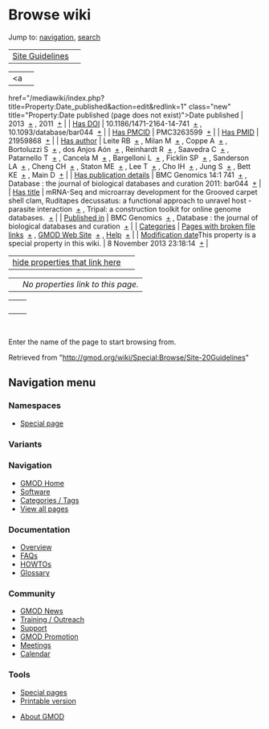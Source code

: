 <div id="mw-page-base" class="noprint">

</div>

<div id="mw-head-base" class="noprint">

</div>

<div id="content" class="mw-body" role="main">

<span id="top"></span>

<div id="mw-js-message" style="display:none;">

</div>



# <span dir="auto">Browse wiki</span>

<div id="bodyContent">

<div id="contentSub">

</div>

<div id="jump-to-nav" class="mw-jump">

Jump to: [navigation](#mw-navigation), [search](#p-search)

</div>

<div id="mw-content-text">

|                                                            |     |
|------------------------------------------------------------|-----|
| [Site Guidelines](/wiki/Site_Guidelines "Site Guidelines") |     |

|  |  |
|----|----|
| <a
href="/mediawiki/index.php?title=Property:Date_published&amp;action=edit&amp;redlink=1"
class="new"
title="Property:Date published (page does not exist)">Date published</a> | <span class="smwb-value">2013  <span class="smwsearch">[+](/wiki/Special:SearchByProperty/Date-20published/2013 "Special:SearchByProperty/Date-20published/2013")</span></span> , <span class="smwb-value">2011  <span class="smwsearch">[+](/wiki/Special:SearchByProperty/Date-20published/2011 "Special:SearchByProperty/Date-20published/2011")</span></span> |
| <a
href="/mediawiki/index.php?title=Property:Has_DOI&amp;action=edit&amp;redlink=1"
class="new" title="Property:Has DOI (page does not exist)">Has DOI</a> | <span class="smwb-value">10.1186/1471-2164-14-741  <span class="smwsearch">[+](/wiki/Special:SearchByProperty/Has-20DOI/10.1186-2F1471-2D2164-2D14-2D741 "Special:SearchByProperty/Has-20DOI/10.1186-2F1471-2D2164-2D14-2D741")</span></span> , <span class="smwb-value">10.1093/database/bar044  <span class="smwsearch">[+](/wiki/Special:SearchByProperty/Has-20DOI/10.1093-2Fdatabase-2Fbar044 "Special:SearchByProperty/Has-20DOI/10.1093-2Fdatabase-2Fbar044")</span></span> |
| <a
href="/mediawiki/index.php?title=Property:Has_PMCID&amp;action=edit&amp;redlink=1"
class="new"
title="Property:Has PMCID (page does not exist)">Has PMCID</a> | <span class="smwb-value">PMC3263599  <span class="smwsearch">[+](/wiki/Special:SearchByProperty/Has-20PMCID/PMC3263599 "Special:SearchByProperty/Has-20PMCID/PMC3263599")</span></span> |
| <a
href="/mediawiki/index.php?title=Property:Has_PMID&amp;action=edit&amp;redlink=1"
class="new" title="Property:Has PMID (page does not exist)">Has PMID</a> | <span class="smwb-value">21959868  <span class="smwsearch">[+](/wiki/Special:SearchByProperty/Has-20PMID/21959868 "Special:SearchByProperty/Has-20PMID/21959868")</span></span> |
| <a
href="/mediawiki/index.php?title=Property:Has_author&amp;action=edit&amp;redlink=1"
class="new"
title="Property:Has author (page does not exist)">Has author</a> | <span class="smwb-value">Leite RB  <span class="smwsearch">[+](/wiki/Special:SearchByProperty/Has-20author/Leite-20RB "Special:SearchByProperty/Has-20author/Leite-20RB")</span></span> , <span class="smwb-value">Milan M  <span class="smwsearch">[+](/wiki/Special:SearchByProperty/Has-20author/Milan-20M "Special:SearchByProperty/Has-20author/Milan-20M")</span></span> , <span class="smwb-value">Coppe A  <span class="smwsearch">[+](/wiki/Special:SearchByProperty/Has-20author/Coppe-20A "Special:SearchByProperty/Has-20author/Coppe-20A")</span></span> , <span class="smwb-value">Bortoluzzi S  <span class="smwsearch">[+](/wiki/Special:SearchByProperty/Has-20author/Bortoluzzi-20S "Special:SearchByProperty/Has-20author/Bortoluzzi-20S")</span></span> , <span class="smwb-value">dos Anjos Aón  <span class="smwsearch">[+](/wiki/Special:SearchByProperty/Has-20author/dos-20Anjos-20A%C3%B3n "Special:SearchByProperty/Has-20author/dos-20Anjos-20Aón")</span></span> , <span class="smwb-value">Reinhardt R  <span class="smwsearch">[+](/wiki/Special:SearchByProperty/Has-20author/Reinhardt-20R "Special:SearchByProperty/Has-20author/Reinhardt-20R")</span></span> , <span class="smwb-value">Saavedra C  <span class="smwsearch">[+](/wiki/Special:SearchByProperty/Has-20author/Saavedra-20C "Special:SearchByProperty/Has-20author/Saavedra-20C")</span></span> , <span class="smwb-value">Patarnello T  <span class="smwsearch">[+](/wiki/Special:SearchByProperty/Has-20author/Patarnello-20T "Special:SearchByProperty/Has-20author/Patarnello-20T")</span></span> , <span class="smwb-value">Cancela M  <span class="smwsearch">[+](/wiki/Special:SearchByProperty/Has-20author/Cancela-20M "Special:SearchByProperty/Has-20author/Cancela-20M")</span></span> , <span class="smwb-value">Bargelloni L  <span class="smwsearch">[+](/wiki/Special:SearchByProperty/Has-20author/Bargelloni-20L "Special:SearchByProperty/Has-20author/Bargelloni-20L")</span></span> , <span class="smwb-value">Ficklin SP  <span class="smwsearch">[+](/wiki/Special:SearchByProperty/Has-20author/Ficklin-20SP "Special:SearchByProperty/Has-20author/Ficklin-20SP")</span></span> , <span class="smwb-value">Sanderson LA  <span class="smwsearch">[+](/wiki/Special:SearchByProperty/Has-20author/Sanderson-20LA "Special:SearchByProperty/Has-20author/Sanderson-20LA")</span></span> , <span class="smwb-value">Cheng CH  <span class="smwsearch">[+](/wiki/Special:SearchByProperty/Has-20author/Cheng-20CH "Special:SearchByProperty/Has-20author/Cheng-20CH")</span></span> , <span class="smwb-value">Staton ME  <span class="smwsearch">[+](/wiki/Special:SearchByProperty/Has-20author/Staton-20ME "Special:SearchByProperty/Has-20author/Staton-20ME")</span></span> , <span class="smwb-value">Lee T  <span class="smwsearch">[+](/wiki/Special:SearchByProperty/Has-20author/Lee-20T "Special:SearchByProperty/Has-20author/Lee-20T")</span></span> , <span class="smwb-value">Cho IH  <span class="smwsearch">[+](/wiki/Special:SearchByProperty/Has-20author/Cho-20IH "Special:SearchByProperty/Has-20author/Cho-20IH")</span></span> , <span class="smwb-value">Jung S  <span class="smwsearch">[+](/wiki/Special:SearchByProperty/Has-20author/Jung-20S "Special:SearchByProperty/Has-20author/Jung-20S")</span></span> , <span class="smwb-value">Bett KE  <span class="smwsearch">[+](/wiki/Special:SearchByProperty/Has-20author/Bett-20KE "Special:SearchByProperty/Has-20author/Bett-20KE")</span></span> , <span class="smwb-value">Main D  <span class="smwsearch">[+](/wiki/Special:SearchByProperty/Has-20author/Main-20D "Special:SearchByProperty/Has-20author/Main-20D")</span></span> |
| <a
href="/mediawiki/index.php?title=Property:Has_publication_details&amp;action=edit&amp;redlink=1"
class="new"
title="Property:Has publication details (page does not exist)">Has publication details</a> | <span class="smwb-value">BMC Genomics 14:1 741  <span class="smwsearch">[+](/wiki/Special:SearchByProperty/Has-20publication-20details/BMC-20Genomics-2014:1-20741 "Special:SearchByProperty/Has-20publication-20details/BMC-20Genomics-2014:1-20741")</span></span> , <span class="smwb-value">Database : the journal of biological databases and curation 2011: bar044  <span class="smwsearch">[+](/wiki/Special:SearchByProperty/Has-20publication-20details/Database-20:-20the-20journal-20of-20biological-20databases-20and-20curation-202011:-20bar044 "Special:SearchByProperty/Has-20publication-20details/Database-20:-20the-20journal-20of-20biological-20databases-20and-20curation-202011:-20bar044")</span></span> |
| [Has title](/wiki/Property:Has_title "Property:Has title") | <span class="smwb-value">mRNA-Seq and microarray development for the Grooved carpet shell clam, Ruditapes decussatus: a functional approach to unravel host -parasite interaction  <span class="smwsearch">[+](/wiki/Special:SearchByProperty/Has-20title/mRNA-2DSeq-20and-20microarray-20development-20for-20the-20Grooved-20carpet-20shell-20clam,-20Ruditapes-20decussatus:-20a-20functional-20approach-20to-20unravel-20host-20-2Dparasite-20interaction "Special:SearchByProperty/Has-20title/mRNA-2DSeq-20and-20microarray-20development-20for-20the-20Grooved-20carpet-20shell-20clam,-20Ruditapes-20decussatus:-20a-20functional-20approach-20to-20unravel-20host-20-2Dparasite-20interaction")</span></span> , <span class="smwb-value">Tripal: a construction toolkit for online genome databases.  <span class="smwsearch">[+](/wiki/Special:SearchByProperty/Has-20title/Tripal:-20a-20construction-20toolkit-20for-20online-20genome-20databases. "Special:SearchByProperty/Has-20title/Tripal:-20a-20construction-20toolkit-20for-20online-20genome-20databases.")</span></span> |
| <a
href="/mediawiki/index.php?title=Property:Published_in&amp;action=edit&amp;redlink=1"
class="new"
title="Property:Published in (page does not exist)">Published in</a> | <span class="smwb-value">BMC Genomics  <span class="smwsearch">[+](/wiki/Special:SearchByProperty/Published-20in/BMC-20Genomics "Special:SearchByProperty/Published-20in/BMC-20Genomics")</span></span> , <span class="smwb-value">Database : the journal of biological databases and curation  <span class="smwsearch">[+](/wiki/Special:SearchByProperty/Published-20in/Database-20:-20the-20journal-20of-20biological-20databases-20and-20curation "Special:SearchByProperty/Published-20in/Database-20:-20the-20journal-20of-20biological-20databases-20and-20curation")</span></span> |
| [Categories](/wiki/Special:Categories "Special:Categories") | <span class="smwb-value"><a
href="/mediawiki/index.php?title=Category:Pages_with_broken_file_links&amp;action=edit&amp;redlink=1"
class="new"
title="Category:Pages with broken file links (page does not exist)">Pages
with broken file links</a>  <span class="smwsearch">[+](/wiki/Special:SearchByProperty/Pages-20with-20broken-20file-20links "Special:SearchByProperty/Pages-20with-20broken-20file-20links")</span></span> , <span class="smwb-value">[GMOD Web Site](/wiki/Category:GMOD_Web_Site "Category:GMOD Web Site")  <span class="smwsearch">[+](/wiki/Special:SearchByProperty/GMOD-20Web-20Site "Special:SearchByProperty/GMOD-20Web-20Site")</span></span> , <span class="smwb-value">[Help](/wiki/Category:Help "Category:Help")  <span class="smwsearch">[+](/wiki/Special:SearchByProperty/Help "Special:SearchByProperty/Help")</span></span> |
| <span class="smw-highlighter" data-type="1" state="inline" data-title="Property"><span class="smwbuiltin">[Modification date](/wiki/Property:Modification_date "Property:Modification date")</span><span class="smwttcontent">This property is a special property in this wiki.</span></span> | <span class="smwb-value">8 November 2013 23:18:14  <span class="smwsearch">[+](/wiki/Special:SearchByProperty/Modification-20date/8-20November-202013-2023:18:14 "Special:SearchByProperty/Modification-20date/8-20November-202013-2023:18:14")</span></span> |

<span id="smw_browse_incoming"></span>

|  |  |
|----|----|
| [hide properties that link here](/mediawiki/index.php?title=Special:Browse&offset=0&dir=out&article=Site+Guidelines)  |  |

|     |                                    |
|-----|------------------------------------|
|     | *No properties link to this page.* |

|     |     |
|-----|-----|
|     |     |

 

Enter the name of the page to start browsing from.  

</div>

<div class="printfooter">

Retrieved from "<http://gmod.org/wiki/Special:Browse/Site-20Guidelines>"

</div>

<div id="catlinks" class="catlinks catlinks-allhidden">

</div>

<div class="visualClear">

</div>

</div>

</div>

<div id="mw-navigation">

## Navigation menu

<div id="mw-head">



<div id="left-navigation">

<div id="p-namespaces" class="vectorTabs" role="navigation"
aria-labelledby="p-namespaces-label">

### Namespaces

- <span id="ca-nstab-special">[Special
  page](/wiki/Special:Browse/Site-20Guidelines "This is a special page, you cannot edit the page itself")</span>

</div>

<div id="p-variants" class="vectorMenu emptyPortlet" role="navigation"
aria-labelledby="p-variants-label">

### 

### Variants[](#)

<div class="menu">

</div>

</div>

</div>





</div>



</div>

</div>

</div>

<div id="mw-panel">

<div id="p-logo" role="banner">

<a href="/wiki/Main_Page"
style="background-image: url(http://gmod.org/images/GMOD-cogs.png);"
title="Visit the main page"></a>

</div>

<div id="p-Navigation" class="portal" role="navigation"
aria-labelledby="p-Navigation-label">

### Navigation

<div class="body">

- <span id="n-GMOD-Home">[GMOD Home](/wiki/Main_Page)</span>
- <span id="n-Software">[Software](/wiki/GMOD_Components)</span>
- <span id="n-Categories-.2F-Tags">[Categories /
  Tags](/wiki/Categories)</span>
- <span id="n-View-all-pages">[View all
  pages](/wiki/Special:AllPages)</span>

</div>

</div>

<div id="p-Documentation" class="portal" role="navigation"
aria-labelledby="p-Documentation-label">

### Documentation

<div class="body">

- <span id="n-Overview">[Overview](/wiki/Overview)</span>
- <span id="n-FAQs">[FAQs](/wiki/Category:FAQ)</span>
- <span id="n-HOWTOs">[HOWTOs](/wiki/Category:HOWTO)</span>
- <span id="n-Glossary">[Glossary](/wiki/Glossary)</span>

</div>

</div>

<div id="p-Community" class="portal" role="navigation"
aria-labelledby="p-Community-label">

### Community

<div class="body">

- <span id="n-GMOD-News">[GMOD News](/wiki/GMOD_News)</span>
- <span id="n-Training-.2F-Outreach">[Training /
  Outreach](/wiki/Training_and_Outreach)</span>
- <span id="n-Support">[Support](/wiki/Support)</span>
- <span id="n-GMOD-Promotion">[GMOD
  Promotion](/wiki/GMOD_Promotion)</span>
- <span id="n-Meetings">[Meetings](/wiki/Meetings)</span>
- <span id="n-Calendar">[Calendar](/wiki/Calendar)</span>

</div>

</div>

<div id="p-tb" class="portal" role="navigation"
aria-labelledby="p-tb-label">

### Tools

<div class="body">

- <span id="t-specialpages"><a href="/wiki/Special:SpecialPages" accesskey="q"
  title="A list of all special pages [q]">Special pages</a></span>
- <span id="t-print"><a
  href="/mediawiki/index.php?title=Special:Browse/Site-20Guidelines&amp;printable=yes"
  rel="alternate" accesskey="p"
  title="Printable version of this page [p]">Printable version</a></span>

</div>

</div>

</div>

</div>

<div id="footer" role="contentinfo">

- <span id="footer-places-about">[About
  GMOD](/wiki/GMOD:About "GMOD:About")</span>

<!-- -->






</div>
